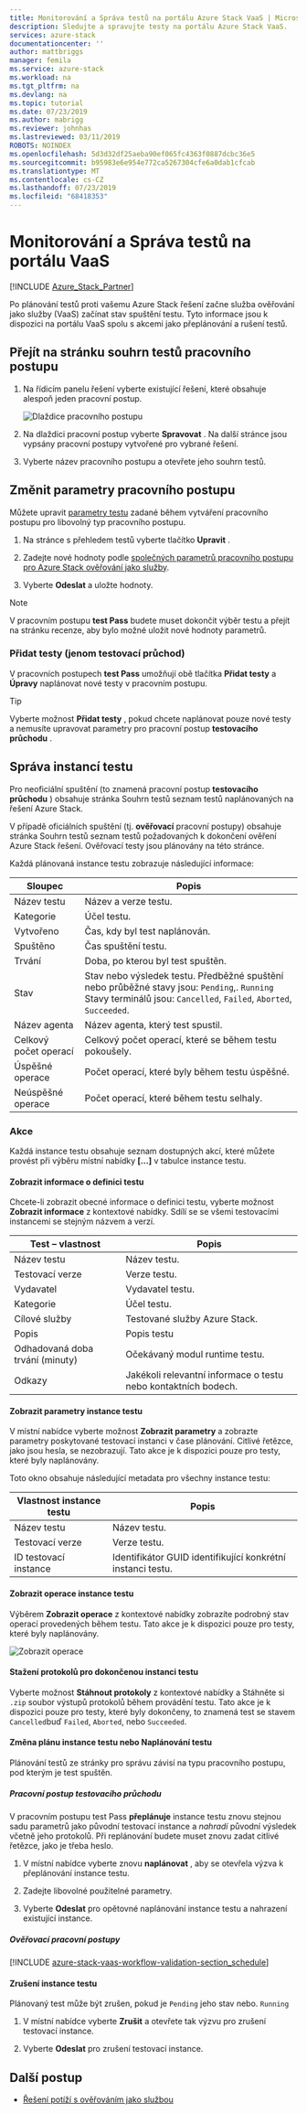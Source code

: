 ```yaml
---
title: Monitorování a Správa testů na portálu Azure Stack VaaS | Microsoft Docs
description: Sledujte a spravujte testy na portálu Azure Stack VaaS.
services: azure-stack
documentationcenter: ''
author: mattbriggs
manager: femila
ms.service: azure-stack
ms.workload: na
ms.tgt_pltfrm: na
ms.devlang: na
ms.topic: tutorial
ms.date: 07/23/2019
ms.author: mabrigg
ms.reviewer: johnhas
ms.lastreviewed: 03/11/2019
ROBOTS: NOINDEX
ms.openlocfilehash: 5d3d32df25aeba90ef065fc4363f0887dcbc36e5
ms.sourcegitcommit: b95983e6e954e772ca5267304cfe6a0dab1cfcab
ms.translationtype: MT
ms.contentlocale: cs-CZ
ms.lasthandoff: 07/23/2019
ms.locfileid: "68418353"
---
```

# <a name="monitor-and-manage-tests-in-the-vaas-portal"></a>Monitorování a Správa testů na portálu VaaS

[!INCLUDE [Azure_Stack_Partner](./includes/azure-stack-partner-appliesto.md)]

Po plánování testů proti vašemu Azure Stack řešení začne služba ověřování jako služby (VaaS) začínat stav spuštění testu. Tyto informace jsou k dispozici na portálu VaaS spolu s akcemi jako přeplánování a rušení testů.

## <a name="navigate-to-the-workflow-tests-summary-page"></a>Přejít na stránku souhrn testů pracovního postupu

1. Na řídicím panelu řešení vyberte existující řešení, které obsahuje alespoň jeden pracovní postup.

    ![Dlaždice pracovního postupu](media/tile_all-workflows.png)

1. Na dlaždici pracovní postup vyberte **Spravovat** . Na další stránce jsou vypsány pracovní postupy vytvořené pro vybrané řešení.

1. Vyberte název pracovního postupu a otevřete jeho souhrn testů.

## <a name="change-workflow-parameters"></a>Změnit parametry pracovního postupu

Můžete upravit [parametry testu](azure-stack-vaas-parameters.md#test-parameters) zadané během vytváření pracovního postupu pro libovolný typ pracovního postupu.

1. Na stránce s přehledem testů vyberte tlačítko **Upravit** .

1. Zadejte nové hodnoty podle [společných parametrů pracovního postupu pro Azure Stack ověřování jako služby](azure-stack-vaas-parameters.md).

1. Vyberte **Odeslat** a uložte hodnoty.

> [!NOTE]
> V pracovním postupu **test Pass** budete muset dokončit výběr testu a přejít na stránku recenze, aby bylo možné uložit nové hodnoty parametrů.

### <a name="add-tests-test-pass-only"></a>Přidat testy (jenom testovací průchod)

V pracovních postupech **test Pass** umožňují obě tlačítka **Přidat testy** a **Úpravy** naplánovat nové testy v pracovním postupu.

> [!TIP]
> Vyberte možnost **Přidat testy** , pokud chcete naplánovat pouze nové testy a nemusíte upravovat parametry pro pracovní postup **testovacího průchodu** .

## <a name="managing-test-instances"></a>Správa instancí testu

Pro neoficiální spuštění (to znamená pracovní postup **testovacího průchodu** ) obsahuje stránka Souhrn testů seznam testů naplánovaných na řešení Azure Stack.

V případě oficiálních spuštění (tj. **ověřovací** pracovní postupy) obsahuje stránka Souhrn testů seznam testů požadovaných k dokončení ověření Azure Stack řešení. Ověřovací testy jsou plánovány na této stránce.

Každá plánovaná instance testu zobrazuje následující informace:

| Sloupec | Popis |
| --- | --- |
| Název testu | Název a verze testu. |
| Kategorie | Účel testu. |
| Vytvořeno | Čas, kdy byl test naplánován. |
| Spuštěno | Čas spuštění testu. |
| Trvání | Doba, po kterou byl test spuštěn. |
| Stav | Stav nebo výsledek testu. Předběžné spuštění nebo průběžné stavy jsou: `Pending`,. `Running` Stavy terminálů jsou: `Cancelled`, `Failed`, `Aborted`, `Succeeded`. |
| Název agenta | Název agenta, který test spustil. |
| Celkový počet operací | Celkový počet operací, které se během testu pokoušely. |
| Úspěšné operace | Počet operací, které byly během testu úspěšné. |
|  Neúspěšné operace | Počet operací, které během testu selhaly. |

### <a name="actions"></a>Akce

Každá instance testu obsahuje seznam dostupných akcí, které můžete provést při výběru místní nabídky **[...]** v tabulce instance testu.

#### <a name="view-information-about-the-test-definition"></a>Zobrazit informace o definici testu

Chcete-li zobrazit obecné informace o definici testu, vyberte možnost **Zobrazit informace** z kontextové nabídky. Sdílí se se všemi testovacími instancemi se stejným názvem a verzí.

| Test – vlastnost | Popis |
| -- | -- |
| Název testu | Název testu. |
| Testovací verze | Verze testu. |
| Vydavatel | Vydavatel testu. |
| Kategorie |  Účel testu. |
| Cílové služby | Testované služby Azure Stack. |
| Popis | Popis testu |
| Odhadovaná doba trvání (minuty) | Očekávaný modul runtime testu. |
| Odkazy | Jakékoli relevantní informace o testu nebo kontaktních bodech. |

#### <a name="view-test-instance-parameters"></a>Zobrazit parametry instance testu

V místní nabídce vyberte možnost **Zobrazit parametry** a zobrazte parametry poskytované testovací instanci v čase plánování. Citlivé řetězce, jako jsou hesla, se nezobrazují. Tato akce je k dispozici pouze pro testy, které byly naplánovány.

Toto okno obsahuje následující metadata pro všechny instance testu:

| Vlastnost instance testu | Popis |
| -- | -- |
| Název testu | Název testu. |
| Testovací verze | Verze testu. |
| ID testovací instance | Identifikátor GUID identifikující konkrétní instanci testu. |

#### <a name="view-test-instance-operations"></a>Zobrazit operace instance testu

Výběrem **Zobrazit operace** z kontextové nabídky zobrazíte podrobný stav operací provedených během testu. Tato akce je k dispozici pouze pro testy, které byly naplánovány.

![Zobrazit operace](media/manage-test_context-menu-operations.png)

#### <a name="download-logs-for-a-completed-test-instance"></a>Stažení protokolů pro dokončenou instanci testu

Vyberte možnost **Stáhnout protokoly** z kontextové nabídky a Stáhněte si `.zip` soubor výstupů protokolů během provádění testu. Tato akce je k dispozici pouze pro testy, které byly dokončeny, to znamená test se stavem `Cancelled`buď `Failed`, `Aborted`, nebo `Succeeded`.

#### <a name="reschedule-a-test-instance-or-schedule-a-test"></a>Změna plánu instance testu nebo Naplánování testu

Plánování testů ze stránky pro správu závisí na typu pracovního postupu, pod kterým je test spuštěn.

##### <a name="test-pass-workflow"></a>Pracovní postup testovacího průchodu

V pracovním postupu test Pass **přeplánuje** instance testu znovu stejnou sadu parametrů jako původní testovací instance a *nahradí* původní výsledek včetně jeho protokolů. Při replánování budete muset znovu zadat citlivé řetězce, jako je třeba heslo.

1. V místní nabídce vyberte znovu **naplánovat** , aby se otevřela výzva k přeplánování instance testu.

1. Zadejte libovolné použitelné parametry.

1. Vyberte **Odeslat** pro opětovné naplánování instance testu a nahrazení existující instance.

##### <a name="validation-workflows"></a>Ověřovací pracovní postupy

[!INCLUDE [azure-stack-vaas-workflow-validation-section_schedule](includes/azure-stack-vaas-workflow-validation-section_schedule.md)]

#### <a name="cancel-a-test-instance"></a>Zrušení instance testu

Plánovaný test může být zrušen, pokud je `Pending` jeho stav nebo. `Running`  

1. V místní nabídce vyberte **Zrušit** a otevřete tak výzvu pro zrušení testovací instance.

1. Vyberte **Odeslat** pro zrušení testovací instance.

## <a name="next-steps"></a>Další postup

- [Řešení potíží s ověřováním jako službou](azure-stack-vaas-troubleshoot.md)
